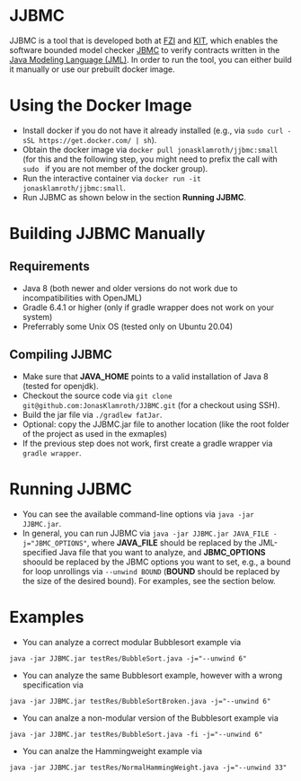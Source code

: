# JJBMC
JJBMC is a tool that is developed both at [FZI](https://www.fzi.de) and [KIT](https://www.kit.edu), which enables the software bounded model checker [JBMC](https://www.cprover.org/jbmc/) to verify contracts written in the [Java Modeling Language (JML)](http://jmlspecs.org/index.shtml). In order to run the tool, you can either build it manually or use our prebuilt docker image.

# Using the Docker Image
- Install docker if you do not have it already installed (e.g., via ``sudo curl -sSL https://get.docker.com/ | sh``).
- Obtain the docker image via ``docker pull jonasklamroth/jjbmc:small`` (for this and the following step, you might need to prefix the call with ``sudo `` if you are not member of the docker group).
- Run the interactive container via ``docker run -it jonasklamroth/jjbmc:small``.
- Run JJBMC as shown below in the section **Running JJBMC**.

# Building JJBMC Manually 
## Requirements
- Java 8 (both newer and older versions do not work due to incompatibilities with OpenJML)
- Gradle 6.4.1 or higher (only if gradle wrapper does not work on your system)
- Preferrably some Unix OS (tested only on Ubuntu 20.04)

## Compiling JJBMC
- Make sure that **JAVA_HOME** points to a valid installation of Java 8 (tested for openjdk).
- Checkout the source code via ``git clone git@github.com:JonasKlamroth/JJBMC.git`` (for a checkout using SSH).
- Build the jar file via ``./gradlew fatJar``.
- Optional: copy the JJBMC.jar file to another location (like the root folder of the project as used in the exmaples)
- If the previous step does not work, first create a gradle wrapper via ``gradle wrapper``.

# Running JJBMC
- You can see the available command-line options via ``java -jar JJBMC.jar``.
- In general, you can run JJBMC via ``java -jar JJBMC.jar JAVA_FILE -j="JBMC_OPTIONS"``, where **JAVA_FILE** should be replaced by the JML-specified Java file that you want to analyze, and **JBMC_OPTIONS** shoould be replaced by the JBMC options you want to set, e.g., a bound for loop unrollings via ``--unwind BOUND`` (**BOUND** should be replaced by the size of the desired bound). For examples, see the section below.

# Examples
- You can analyze a correct modular Bubblesort example via
```
java -jar JJBMC.jar testRes/BubbleSort.java -j="--unwind 6"
```
- You can analyze the same Bubblesort example, however with a wrong specification via
```
java -jar JJBMC.jar testRes/BubbleSortBroken.java -j="--unwind 6"
```
- You can analze a non-modular version of the Bubblesort example via
```
java -jar JJBMC.jar testRes/BubbleSort.java -fi -j="--unwind 6"
```
- You can analze the Hammingweight example via
```
java -jar JJBMC.jar testRes/NormalHammingWeight.java -j="--unwind 33"
```
